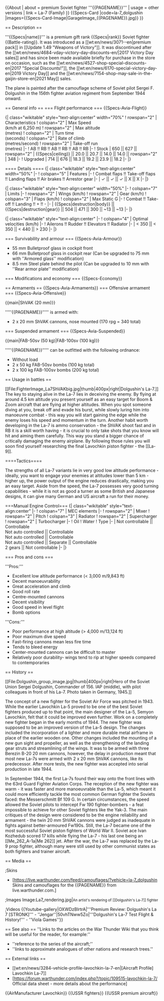 {{About
| about = premium Soviet fighter '''{{PAGENAME}}'''
| usage = other versions
| link = La-7 (Family)
}}
{{Specs-Card
|code=la-7_dolgushin
|images={{Specs-Card-Image|GarageImage_{{PAGENAME}}.jpg}}
}}

== Description ==

<!-- ''In the description, the first part should be about the history of and the creation and combat usage of the aircraft, as well as its key features. In the second part, tell the reader about the aircraft in the game. Insert a screenshot of the vehicle, so that if the novice player does not remember the vehicle by name, he will immediately understand what kind of vehicle the article is talking about.'' -->

'''{{Specs|name}}''' is a premium gift rank {{Specs|rank}} Soviet fighter {{Battle-rating}}. It was introduced as a [[wt:en/news/3071--en|premium pack]] in [[Update 1.49 "Weapons of Victory"]]. It was discontinued after the [[wt:en/news/4684-vday-victory-day-discounts-en/|2017 Victory Day sales]] and has since been made available briefly for purchase in the store on occasion, such as the [[wt:en/news/4527-shop-special-discounts-en|2017 "Special Discounts!"]], the [[wt:en/news/6170-special-victory-day-en|2019 Victory Day]] and the [[wt:en/news/7154-shop-may-sale-in-the-gaijin-store-en|2021 May]] sales.

The plane is painted after the camouflage scheme of Soviet pilot Sergei F. Dolgushin in the 156th fighter aviation regiment from September 1944 onward.

== General info ==
=== Flight performance ===
{{Specs-Avia-Flight}}

<!-- ''Describe how the aircraft behaves in the air. Speed, manoeuvrability, acceleration and allowable loads - these are the most important characteristics of the vehicle.'' -->

{| class="wikitable" style="text-align:center" width="70%"
! rowspan="2" | Characteristics
! colspan="2" | Max Speed<br>(km/h at 6,250 m)
! rowspan="2" | Max altitude<br>(metres)
! colspan="2" | Turn time<br>(seconds)
! colspan="2" | Rate of climb<br>(metres/second)
! rowspan="2" | Take-off run<br>(metres)
|-
! AB !! RB !! AB !! RB !! AB !! RB
|-
! Stock
| 650 || 627 || rowspan="2" | {{Specs|ceiling}} || 20.0 || 20.7 || 14.0 || 14.0 || rowspan="2" | 348
|-
! Upgraded
| 714 || 676 || 18.3 || 19.2 || 23.9 || 18.2
|-
|}

==== Details ====
{| class="wikitable" style="text-align:center" width="50%"
|-
! colspan="5" | Features
|-
! Combat flaps !! Take-off flaps !! Landing flaps !! Air brakes !! Arrestor gear
|-
| ✓ || ✓ || ✓ || X || X <!-- ✓ -->
|-
|}

{| class="wikitable" style="text-align:center" width="50%"
|-
! colspan="7" | Limits
|-
! rowspan="2" | Wings (km/h)
! rowspan="2" | Gear (km/h)
! colspan="3" | Flaps (km/h)
! colspan="2" | Max Static G
|-
! Combat !! Take-off !! Landing !! + !! -
|-
| {{Specs|destruction|body}} || {{Specs|destruction|gear}} || 504 || 471 || 300 || ~13 || ~13
|-
|}

{| class="wikitable" style="text-align:center"
|-
! colspan="4" | Optimal velocities (km/h)
|-
! Ailerons !! Rudder !! Elevators !! Radiator
|-
| < 350 || < 350 || < 440 || > 230
|-
|}

=== Survivability and armour ===
{{Specs-Avia-Armour}}

<!-- ''Examine the survivability of the aircraft. Note how vulnerable the structure is and how secure the pilot is, whether the fuel tanks are armoured, etc. Describe the armour, if there is any, and also mention the vulnerability of other critical aircraft systems.'' -->

- 55 mm Bulletproof glass in cockpit front
- 66 mm Bulletproof glass in cockpit rear (Can be upgraded to 75 mm with ''Armored glass'' modification)
- 8.5 mm Steel plate behind the pilot (Can be upgraded to 10 mm with ''Rear armor plate'' modification)

=== Modifications and economy ===
{{Specs-Economy}}

== Armaments ==
{{Specs-Avia-Armaments}}
=== Offensive armament ===
{{Specs-Avia-Offensive}}

<!-- ''Describe the offensive armament of the aircraft, if any. Describe how effective the cannons and machine guns are in a battle, and also what belts or drums are better to use. If there is no offensive weaponry, delete this subsection.'' -->

{{main|ShVAK (20 mm)}}

'''''{{PAGENAME}}''''' is armed with:

- 2 x 20 mm ShVAK cannons, nose mounted (170 rpg = 340 total)

=== Suspended armament ===
{{Specs-Avia-Suspended}}

<!-- ''Describe the aircraft's suspended armament: additional cannons under the wings, bombs, rockets and torpedoes. This section is especially important for bombers and attackers. If there is no suspended weaponry remove this subsection.'' -->

{{main|FAB-50sv (50 kg)|FAB-100sv (100 kg)}}

'''''{{PAGENAME}}''''' can be outfitted with the following ordnance:

- Without load
- 2 x 50 kg FAB-50sv bombs (100 kg total)
- 2 x 100 kg FAB-100sv bombs (200 kg total)

== Usage in battles ==

<!-- ''Describe the tactics of playing in the aircraft, the features of using aircraft in a team and advice on tactics. Refrain from creating a "guide" - do not impose a single point of view, but instead, give the reader food for thought. Examine the most dangerous enemies and give recommendations on fighting them. If necessary, note the specifics of the game in different modes (AB, RB, SB).'' -->

[[File:FighterImage_La7ShVAKbig.jpg|thumb|400px|right|Dolgushin's La-7.]]
The key to staying alive in the La-7 lies in deceiving the enemy. By flying at around 4.5 km altitude you present yourself as an easy target for Boom & Zoom aircraft that are flying at higher altitudes. When you spot someone diving at you, break off and evade his burst, while slowly luring him into manoeuvre combat - this way you will start gaining the edge while the enemy loses his speed and momentum in the turn. Another habit worth developing in the La-7 is ammo conservation - the ShVAK shoot fast and in RB it is a skill worth having - it is crucial to only take shots that you know will hit and aiming them carefully. This way you stand a bigger chance of critically damaging the enemy airplane. By following those rules you will soon find yourself researching the final Lavochkin piston fighter - the [[La-9]].

====Tactics====

<!--Specific methods of play in different situations, label the methods with pros and cons (if possible) based on vehicle's performances (i.e. Me 262 playing as a fighter or anti-bomber)-->

The strengths of all La-7 variants lie in very good low altitude performance - ideally, you want to engage your enemies at altitudes lower than 5 km - higher up, the power output of the engine reduces drastically, making you an easy target. Aside from the speed, the La-7 possesses very good turning capabilities - while it is not as good a turner as some British and Japanese designs, it can give many German and US aircraft a run for their money.

===Manual Engine Control===
{| class="wikitable" style="text-align:center"
|-
! colspan="7" | MEC elements
|-
! rowspan="2" | Mixer
! rowspan="2" | Pitch
! colspan="3" | Radiator
! rowspan="2" | Supercharger
! rowspan="2" | Turbocharger
|-
! Oil
! Water
! Type
|-
| Not controllable || Controllable<br>Not auto controlled || Controllable<br>Not auto controlled || Controllable<br>Not auto controlled || Separate || Controllable<br>2 gears || Not controllable
|-
|}

=== Pros and cons ===

<!-- ''Summarise and briefly evaluate the vehicle in terms of its characteristics and combat effectiveness. Mark its pros and cons in the bulleted list. Try not to use more than 6 points for each of the characteristics. Avoid using categorical definitions such as "bad", "good" and the like - use substitutions with softer forms such as "inadequate" and "effective".'' -->

'''Pros:'''

- Excellent low altitude performance (< 3,000 m/9,843 ft)
- Decent manoeuvrability
- Great acceleration and climb
- Good roll rate
- Centre-mounted cannons
- Decent visibility
- Good speed in level flight
- Bomb options

'''Cons:'''

- Poor performance at high altitude (> 4,000 m/13,124 ft)
- Poor maximum dive speed
- Fast-firing cannons mean less fire time
- Tends to bleed energy
- Center-mounted cannons can be difficult to master
- Relatively poor durability- wings tend to rip at higher speeds compared to contemporaries

== History ==

<!-- ''Describe the history of the creation and combat usage of the aircraft in more detail than in the introduction. If the historical reference turns out to be too long, take it to a separate article, taking a link to the article about the vehicle and adding a block "/History" (example: <nowiki>https://wiki.warthunder.com/(Vehicle-name)/History</nowiki>) and add a link to it here using the <code>main</code> template. Be sure to reference text and sources by using <code><nowiki><ref></ref></nowiki></code>, as well as adding them at the end of the article with <code><nowiki><references /></nowiki></code>. This section may also include the vehicle's dev blog entry (if applicable) and the in-game encyclopedia description (under <code><nowiki>=== In-game description ===</nowiki></code>, also if applicable).'' -->

[[File:Dolgushin_group_image.jpg|thumb|400px|right|Hero of the Soviet Union Sergei Dolgushin, Commander of 156. IAP (middle), with pilot colleagues in front of his La-7. Photo taken in Germany, 1945.]]

The concept of a new fighter for the Soviet Air Force was pitched in 1943. While the earlier Lavochkin La-5 proved to be one of the best Soviet fighters produced up to that point, the main designer of the La-5, Semyon Lavochkin, felt that it could be improved even further. Work on a completely new fighter began in the early months of 1944. The new fighter was supposed to be an improved version of the La-5 design. The changes included the incorporation of a lighter and more durable metal airframe in place of the earlier wooden one. Other changes included the mounting of a new gun sight and propeller, as well as the strengthening of the landing gear struts and streamlining of the wings. It was to be armed with three Berezin B-20 20 mm cannons, however, the delay in production meant that most new La-7s were armed with 2 x 20 mm ShVAK cannons, like its predecessor. After more tests, the new fighter was accepted into serial production in late 1944.

In September 1944, the first La-7s found their way onto the front lines with the 63rd Guard Fighter Aviation Corps. The reception of the new fighter was warm - it was faster and more manoeuvrable than the La-5, which meant it could more efficiently tackle the most common German fighter the Soviets faced: the Messerschmitt Bf 109 G. In certain circumstances, the speed allowed the Soviet pilots to intercept Fw 190 fighter-bombers - a feat impossible to achieve for other Soviet fighters like the Yak-3. The main critiques of the design were considered to be the engine reliability and armament - the twin 20 mm ShVAK cannons were judged as inadequate in fights against better-armoured Fw190s. Still, the La-7 became one of the most successful Soviet piston fighters of World War II. Soviet ace Ivan Kozhedub scored 17 kills while flying the La-7 - his last one being an [[Me_262_A-1a|Me 262]] jet. After the war, the La-7 was replaced by the La-9 prop fighter, although many were still used by other communist states as both fighters and trainer aircraft.

== Media ==

<!-- ''Excellent additions to the article would be video guides, screenshots from the game, and photos.'' -->

;Skins

- [https://live.warthunder.com/feed/camouflages/?vehicle=la-7_dolgushin Skins and camouflages for the {{PAGENAME}} from live.warthunder.com.]

;Images
<gallery mode="packed-hover"  heights="150">
Image:La7_rendering.jpg|<small>An artist's rendering of [[Dolgushin's La-7]] fighter</small>
</gallery>

;Videos
{{Youtube-gallery|OXWDzBIrtrA|'''Premium Review: Dolgushin's La 7 [STRONK]''' - ''Jengar''|50vhTNww5Zo|'''Dolgushin's La-7 Test Flight & History!''' - ''Viola Games''}}

== See also ==
''Links to the articles on the War Thunder Wiki that you think will be useful for the reader, for example:''

- ''reference to the series of the aircraft;''
- ''links to approximate analogues of other nations and research trees.''

== External links ==

<!-- ''Paste links to sources and external resources, such as:''
* ''topic on the official game forum;''
* ''other literature.'' -->

- [[wt:en/news/3284-vehicle-profile-lavochkin-la-7-en|[Aircraft Profile] Lavochkin La-7]]
- [https://forum.warthunder.com/index.php?/topic/109515-lavochkin-la-7/ Official data sheet - more details about the performance]

{{AirManufacturer Lavochkin}}
{{USSR fighters}}
{{USSR premium aircraft}}
